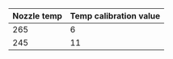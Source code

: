 


| Nozzle temp | Temp calibration value |
| ----------- | ----------------- |
| 265         | 6                 |
| 245         | 11                |


